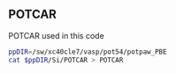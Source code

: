 ## POTCAR

POTCAR used in this code

```bash
ppDIR=/sw/xc40cle7/vasp/pot54/potpaw_PBE
cat $ppDIR/Si/POTCAR > POTCAR

```